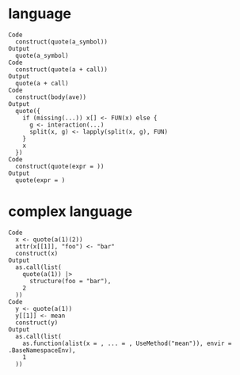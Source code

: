 # language

    Code
      construct(quote(a_symbol))
    Output
      quote(a_symbol)
    Code
      construct(quote(a + call))
    Output
      quote(a + call)
    Code
      construct(body(ave))
    Output
      quote({
        if (missing(...)) x[] <- FUN(x) else {
          g <- interaction(...)
          split(x, g) <- lapply(split(x, g), FUN)
        }
        x
      })
    Code
      construct(quote(expr = ))
    Output
      quote(expr = )

# complex language

    Code
      x <- quote(a(1)(2))
      attr(x[[1]], "foo") <- "bar"
      construct(x)
    Output
      as.call(list(
        quote(a(1)) |>
          structure(foo = "bar"),
        2
      ))
    Code
      y <- quote(a(1))
      y[[1]] <- mean
      construct(y)
    Output
      as.call(list(
        as.function(alist(x = , ... = , UseMethod("mean")), envir = .BaseNamespaceEnv),
        1
      ))

